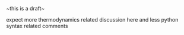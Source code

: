 ~this is a draft~

expect more thermodynamics related discussion here and less python syntax related comments
